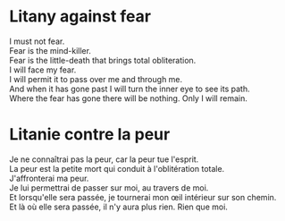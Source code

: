 Litany against fear
===================

I must not fear.  
Fear is the mind-killer.  
Fear is the little-death that brings total obliteration.  
I will face my fear.  
I will permit it to pass over me and through me.  
And when it has gone past I will turn the inner eye to see its path.  
Where the fear has gone there will be nothing. Only I will remain.

Litanie contre la peur
======================

Je ne connaîtrai pas la peur, car la peur tue l'esprit.  
La peur est la petite mort qui conduit à l'oblitération totale.  
J'affronterai ma peur.  
Je lui permettrai de passer sur moi, au travers de moi.  
Et lorsqu'elle sera passée, je tournerai mon œil intérieur sur son chemin.  
Et là où elle sera passée, il n'y aura plus rien. Rien que moi.
